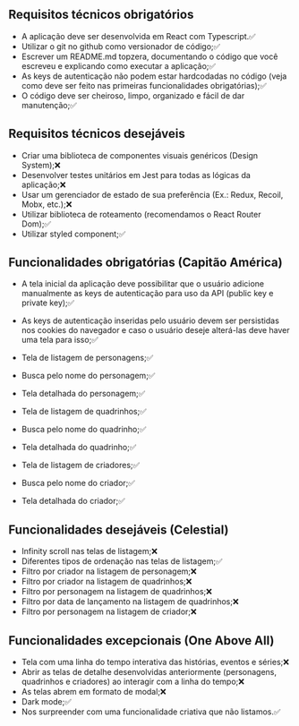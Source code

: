 ## Requisitos técnicos obrigatórios

- A aplicação deve ser desenvolvida em React com Typescript.:white_check_mark:
- Utilizar o git no github como versionador de código;:white_check_mark:
- Escrever um README.md topzera, documentando o código que você escreveu e
explicando como executar a aplicação;:white_check_mark:
- As keys de autenticação não podem estar hardcodadas no código (veja como deve
ser feito nas primeiras funcionalidades obrigatórias);:white_check_mark:
- O código deve ser cheiroso, limpo, organizado e fácil de dar manutenção;:white_check_mark:


## Requisitos técnicos desejáveis

- Criar uma biblioteca de componentes visuais genéricos (Design System);:x:
- Desenvolver testes unitários em Jest para todas as lógicas da aplicação;:x:
- Usar um gerenciador de estado de sua preferência (Ex.: Redux, Recoil, Mobx, etc.);:x:
- Utilizar biblioteca de roteamento (recomendamos o React Router Dom);:white_check_mark:
- Utilizar styled component;:white_check_mark:

## Funcionalidades obrigatórias (Capitão América)
- A tela inicial da aplicação deve possibilitar que o usuário adicione manualmente as
keys de autenticação para uso da API (public key e private key);:white_check_mark:
- As keys de autenticação inseridas pelo usuário devem ser persistidas nos cookies
do navegador e caso o usuário deseje alterá-las deve haver uma tela para isso;:white_check_mark:

- Tela de listagem de personagens;:white_check_mark:
- Busca pelo nome do personagem;:white_check_mark:
- Tela detalhada do personagem;:white_check_mark:
- Tela de listagem de quadrinhos;:white_check_mark:
- Busca pelo nome do quadrinho;:white_check_mark:
- Tela detalhada do quadrinho;:white_check_mark:
- Tela de listagem de criadores;:white_check_mark:
- Busca pelo nome do criador;:white_check_mark:
- Tela detalhada do criador;:white_check_mark:


## Funcionalidades desejáveis (Celestial)
- Infinity scroll nas telas de listagem;:x:
- Diferentes tipos de ordenação nas telas de listagem;:white_check_mark:
- Filtro por criador na listagem de personagem;:x:
- Filtro por criador na listagem de quadrinhos;:x:
- Filtro por personagem na listagem de quadrinhos;:x:
- Filtro por data de lançamento na listagem de quadrinhos;:x:
- Filtro por personagem na listagem de criador;:x:

## Funcionalidades excepcionais (One Above All)
- Tela com uma linha do tempo interativa das histórias, eventos e séries;:x:
- Abrir as telas de detalhe desenvolvidas anteriormente (personagens, quadrinhos e
criadores) ao interagir com a linha do tempo;:x:
- As telas abrem em formato de modal;:x:
- Dark mode;:white_check_mark:
- Nos surpreender com uma funcionalidade criativa que não listamos.:white_check_mark: